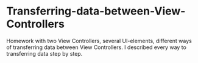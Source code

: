 # Transferring-data-between-View-Controllers

Homework with two View Controllers, several UI-elements, different ways of transferring data between View Controllers. I described every way to transferring data step by step.
